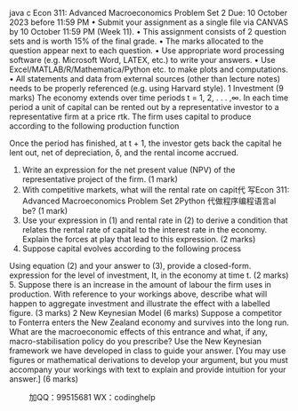 java c
Econ 311: Advanced Macroeconomics
Problem Set 2
Due: 10 October 2023 before 11:59 PM
• Submit your assignment as a single file via CANVAS by 10 October 11:59 PM (Week 11).
• This assignment consists of 2 question sets and is worth 15% of the final grade.
• The marks allocated to the question appear next to each question.
• Use appropriate word processing software (e.g. Microsoft Word, LATEX, etc.) to write your answers.
• Use Excel/MATLAB/R/Mathematica/Python etc. to make plots and computations.
• All statements and data from external sources (other than lecture notes) needs to be properly referenced (e.g. using Harvard style).
1 Investment (9 marks)
The economy extends over time periods t = 1, 2, . . . ,∞. In each time period a unit of capital can be rented out by a representative investor to a representative firm at a price rtk. The firm uses capital to produce according to the following production function

Once the period has finished, at t + 1, the investor gets back the capital he lent out, net of depreciation, δ, and the rental income accrued.
1. Write an expression for the net present value (NPV) of the representative project of the firm. (1 mark)
2. With competitive markets, what will the rental rate on capit代 写Econ 311: Advanced Macroeconomics Problem Set 2Python
代做程序编程语言al be? (1 mark)
3. Use your expression in (1) and rental rate in (2) to derive a condition that relates the rental rate of capital to the interest rate in the economy. Explain the forces at play that lead to this expression. (2 marks)
4. Suppose capital evolves according to the following process

Using equation (2) and your answer to (3), provide a closed-form. expression for the level of investment, It, in the economy at time t. (2 marks)
5. Suppose there is an increase in the amount of labour the firm uses in production. With reference to your workings above, describe what will happen to aggregate investment and illustrate the effect with a labelled figure. (3 marks)
2 New Keynesian Model (6 marks)
Suppose a competitor to Fonterra enters the New Zealand economy and survives into the long run. What are the macroeconomic effects of this entrance and what, if any, macro-stabilisation policy do you prescribe? Use the New Keynesian framework we have developed in class to guide your answer. [You may use figures or mathematical derivations to develop your argument, but you must accompany your workings with text to explain and provide intuition for your answer.] (6 marks)









         
加QQ：99515681  WX：codinghelp
